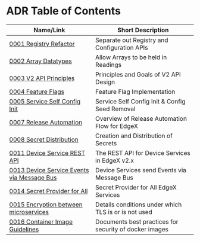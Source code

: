 # ADR Table of Contents

| Name/Link                                                      | Short Description                               |
| -------------------------------------------------------------- | ----------------------------------------------- |
| [0001 Registry Refactor](./adr/0001-Registy-Refactor.md)             | Separate out Registry and Configuration APIs    |
| [0002 Array Datatypes](./adr/device-service/0002-Array-Datatypes.md) | Allow Arrays to be held in Readings             |
| [0003 V2 API Principles](./adr/core/0003-V2-API-Principles.md)       | Principles and Goals of V2 API Design           |
| [0004 Feature Flags](./adr/0004-Feature-Flags.md)                    | Feature Flag Implementation                     |
| [0005 Service Self Config Init](./adr/0005-Service-Self-Config.md)   | Service Self Config Init & Config Seed Removal  |
| [0007 Release Automation](./adr/devops/0007-Release-Automation.md)   | Overview of Release Automation Flow for EdgeX   |
| [0008 Secret Distribution](./adr/security/0008-Secret-Creation-and-Distribution.md)   | Creation and Distribution of Secrets   |
| [0011 Device Service REST API](./adr/device-service/0011-DeviceService-Rest-API.md)   | The REST API for Device Services in EdgeX v2.x   |
| [0013 Device Service Events via Message Bus](./adr/013-Device-Service-Events-Message-Bus.md)   | Device Services send Events via Message Bus   |
| [0014 Secret Provider for All](./adr/014-Secret-Provider-For-All.md)   | Secret Provider for All EdgeX Services   |
| [0015 Encryption between microservices](./adr/security/0015-in-cluster-tls.md)        | Details conditions under which TLS is or is not used     |
| [0016 Container Image Guidelines](./adr/security/0016-docker-image-guidelines.md)     | Documents best practices for security of docker images   |
